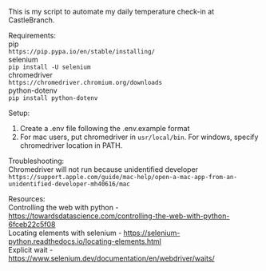 This is my script to automate my daily temperature check-in at CastleBranch.

Requirements:  
pip  
`https://pip.pypa.io/en/stable/installing/`  
selenium  
`pip install -U selenium`  
chromedriver  
`https://chromedriver.chromium.org/downloads`  
python-dotenv  
`pip install python-dotenv`  

Setup:
1. Create a .env file following the .env.example format
2. For mac users, put chromedriver in `usr/local/bin`. For windows, specify chromedriver location in PATH.



Troubleshooting:  
Chromedriver will not run because unidentified developer  
`https://support.apple.com/guide/mac-help/open-a-mac-app-from-an-unidentified-developer-mh40616/mac`


Resources:  
Controlling the web with python - https://towardsdatascience.com/controlling-the-web-with-python-6fceb22c5f08  
Locating elements with selenium - https://selenium-python.readthedocs.io/locating-elements.html  
Explicit wait - https://www.selenium.dev/documentation/en/webdriver/waits/  